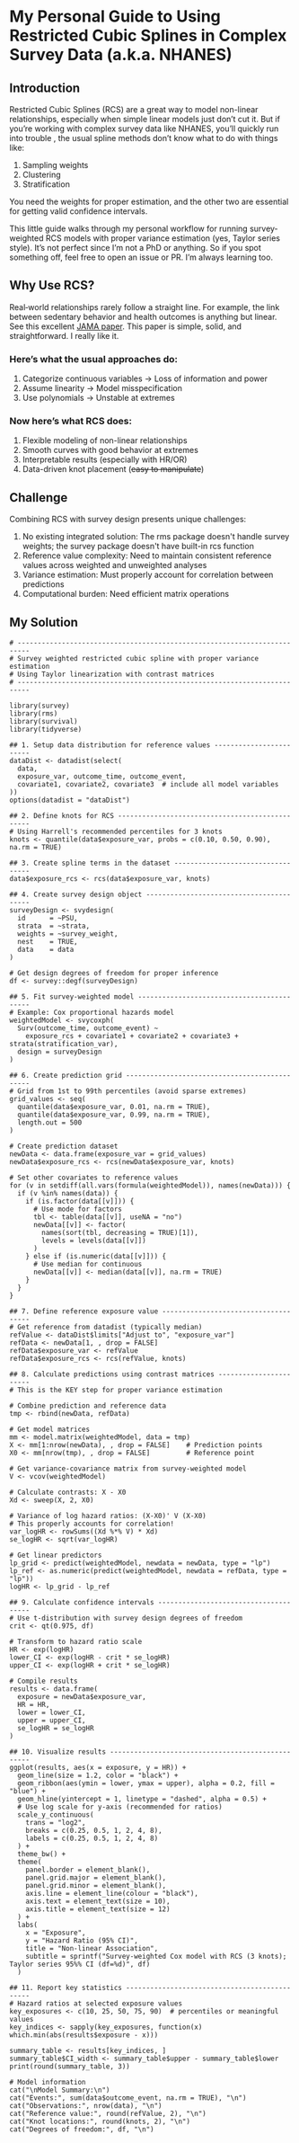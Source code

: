 # My Personal Guide to Using Restricted Cubic Splines in Complex Survey Data (a.k.a. NHANES)

## Introduction
Restricted Cubic Splines (RCS) are a great way to model non-linear relationships, especially when simple linear models just don’t cut it. But if you’re working with complex survey data like NHANES, you’ll quickly run into trouble , the usual spline methods don’t know what to do with things like:

1. Sampling weights
2. Clustering
3. Stratification

You need the weights for proper estimation, and the other two are essential for getting valid confidence intervals. 

This little guide walks through my personal workflow for running survey-weighted RCS models with proper variance estimation (yes, Taylor series style). It’s not perfect since I’m not a PhD or anything. So if you spot something off, feel free to open an issue or PR. I’m always learning too.

## Why Use RCS?

Real‑world relationships rarely follow a straight line. For example, the link between sedentary behavior and health outcomes is anything but linear. See this excellent [JAMA paper](https://jamanetwork.com/journals/jama/fullarticle/2809418). This paper is simple, solid, and straightforward. I really like it.

### Here’s what the usual approaches do:

1. Categorize continuous variables → Loss of information and power
2. Assume linearity → Model misspecification
3. Use polynomials → Unstable at extremes

### Now here’s what RCS does:

1. Flexible modeling of non-linear relationships
2. Smooth curves with good behavior at extremes
3. Interpretable results (especially with HR/OR)
4. Data-driven knot placement (~~easy to manipulate~~)

## Challenge

Combining RCS with survey design presents unique challenges:

1. No existing integrated solution: The rms package doesn't handle survey weights; the survey package doesn't have built-in rcs function
2. Reference value complexity: Need to maintain consistent reference values across weighted and unweighted analyses
3. Variance estimation: Must properly account for correlation between predictions
4. Computational burden: Need efficient matrix operations

## My Solution

```
# -------------------------------------------------------------------------
# Survey weighted restricted cubic spline with proper variance estimation
# Using Taylor linearization with contrast matrices
# -------------------------------------------------------------------------

library(survey)
library(rms)
library(survival)
library(tidyverse)

## 1. Setup data distribution for reference values ------------------------
dataDist <- datadist(select(
  data,
  exposure_var, outcome_time, outcome_event,
  covariate1, covariate2, covariate3  # include all model variables
))
options(datadist = "dataDist")

## 2. Define knots for RCS ------------------------------------------------
# Using Harrell's recommended percentiles for 3 knots
knots <- quantile(data$exposure_var, probs = c(0.10, 0.50, 0.90), na.rm = TRUE)

## 3. Create spline terms in the dataset ----------------------------------
data$exposure_rcs <- rcs(data$exposure_var, knots)

## 4. Create survey design object -----------------------------------------
surveyDesign <- svydesign(
  id      = ~PSU,
  strata  = ~strata,
  weights = ~survey_weight,
  nest    = TRUE,
  data    = data
)

# Get design degrees of freedom for proper inference
df <- survey::degf(surveyDesign)

## 5. Fit survey-weighted model -------------------------------------------
# Example: Cox proportional hazards model
weightedModel <- svycoxph(
  Surv(outcome_time, outcome_event) ~ 
    exposure_rcs + covariate1 + covariate2 + covariate3 + strata(stratification_var),
  design = surveyDesign
)

## 6. Create prediction grid ----------------------------------------------
# Grid from 1st to 99th percentiles (avoid sparse extremes)
grid_values <- seq(
  quantile(data$exposure_var, 0.01, na.rm = TRUE),
  quantile(data$exposure_var, 0.99, na.rm = TRUE), 
  length.out = 500
)

# Create prediction dataset
newData <- data.frame(exposure_var = grid_values)
newData$exposure_rcs <- rcs(newData$exposure_var, knots)

# Set other covariates to reference values
for (v in setdiff(all.vars(formula(weightedModel)), names(newData))) {
  if (v %in% names(data)) {
    if (is.factor(data[[v]])) {
      # Use mode for factors
      tbl <- table(data[[v]], useNA = "no")
      newData[[v]] <- factor(
        names(sort(tbl, decreasing = TRUE)[1]),
        levels = levels(data[[v]])
      )
    } else if (is.numeric(data[[v]])) {
      # Use median for continuous
      newData[[v]] <- median(data[[v]], na.rm = TRUE)
    }
  }
}

## 7. Define reference exposure value -------------------------------------
# Get reference from datadist (typically median)
refValue <- dataDist$limits["Adjust to", "exposure_var"]
refData <- newData[1, , drop = FALSE]
refData$exposure_var <- refValue
refData$exposure_rcs <- rcs(refValue, knots)

## 8. Calculate predictions using contrast matrices -----------------------
# This is the KEY step for proper variance estimation

# Combine prediction and reference data
tmp <- rbind(newData, refData)

# Get model matrices
mm <- model.matrix(weightedModel, data = tmp)
X <- mm[1:nrow(newData), , drop = FALSE]    # Prediction points
X0 <- mm[nrow(tmp), , drop = FALSE]         # Reference point

# Get variance-covariance matrix from survey-weighted model
V <- vcov(weightedModel)

# Calculate contrasts: X - X0
Xd <- sweep(X, 2, X0)

# Variance of log hazard ratios: (X-X0)' V (X-X0)
# This properly accounts for correlation!
var_logHR <- rowSums((Xd %*% V) * Xd)
se_logHR <- sqrt(var_logHR)

# Get linear predictors
lp_grid <- predict(weightedModel, newdata = newData, type = "lp")
lp_ref <- as.numeric(predict(weightedModel, newdata = refData, type = "lp"))
logHR <- lp_grid - lp_ref

## 9. Calculate confidence intervals --------------------------------------
# Use t-distribution with survey design degrees of freedom
crit <- qt(0.975, df)

# Transform to hazard ratio scale
HR <- exp(logHR)
lower_CI <- exp(logHR - crit * se_logHR)
upper_CI <- exp(logHR + crit * se_logHR)

# Compile results
results <- data.frame(
  exposure = newData$exposure_var,
  HR = HR,
  lower = lower_CI,
  upper = upper_CI,
  se_logHR = se_logHR
)

## 10. Visualize results --------------------------------------------------
ggplot(results, aes(x = exposure, y = HR)) +
  geom_line(size = 1.2, color = "black") +
  geom_ribbon(aes(ymin = lower, ymax = upper), alpha = 0.2, fill = "blue") +
  geom_hline(yintercept = 1, linetype = "dashed", alpha = 0.5) +
  # Use log scale for y-axis (recommended for ratios)
  scale_y_continuous(
    trans = "log2",
    breaks = c(0.25, 0.5, 1, 2, 4, 8),
    labels = c(0.25, 0.5, 1, 2, 4, 8)
  ) +
  theme_bw() +
  theme(
    panel.border = element_blank(),
    panel.grid.major = element_blank(),
    panel.grid.minor = element_blank(),
    axis.line = element_line(colour = "black"),
    axis.text = element_text(size = 10),
    axis.title = element_text(size = 12)
  ) +
  labs(
    x = "Exposure",
    y = "Hazard Ratio (95% CI)",
    title = "Non-linear Association",
    subtitle = sprintf("Survey-weighted Cox model with RCS (3 knots); Taylor series 95%% CI (df=%d)", df)
  )

## 11. Report key statistics ----------------------------------------------
# Hazard ratios at selected exposure values
key_exposures <- c(10, 25, 50, 75, 90)  # percentiles or meaningful values
key_indices <- sapply(key_exposures, function(x) which.min(abs(results$exposure - x)))

summary_table <- results[key_indices, ]
summary_table$CI_width <- summary_table$upper - summary_table$lower
print(round(summary_table, 3))

# Model information
cat("\nModel Summary:\n")
cat("Events:", sum(data$outcome_event, na.rm = TRUE), "\n")
cat("Observations:", nrow(data), "\n")
cat("Reference value:", round(refValue, 2), "\n")
cat("Knot locations:", round(knots, 2), "\n")
cat("Degrees of freedom:", df, "\n")
```
